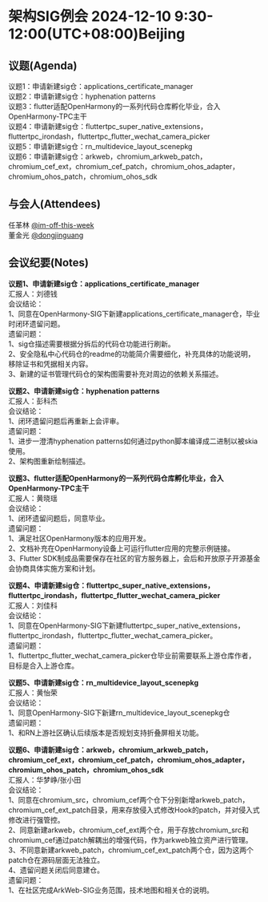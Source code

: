 # 架构SIG例会 2024-12-10 9:30-12:00(UTC+08:00)Beijing

## 议题(Agenda)

议题1：申请新建sig仓：applications_certificate_manager  
议题2：申请新建sig仓：hyphenation patterns  
议题3：flutter适配OpenHarmony的一系列代码仓库孵化毕业，合入OpenHarmony-TPC主干  
议题4：申请新建sig仓：fluttertpc_super_native_extensions，fluttertpc_irondash，fluttertpc_flutter_wechat_camera_picker  
议题5：申请新建sig仓：rn_multidevice_layout_scenepkg  
议题6：申请新建sig仓：arkweb，chromium_arkweb_patch，chromium_cef_ext，chromium_cef_patch，chromium_ohos_adapter，chromium_ohos_patch，chromium_ohos_sdk  

## 与会人(Attendees)

任革林 [@im-off-this-week](https://gitee.com/im-off-this-week)  
董金光 [@dongjinguang](https://gitee.com/dongjinguang)  

## 会议纪要(Notes)

**议题1、申请新建sig仓：applications_certificate_manager**  
汇报人：刘德钱  
会议结论：  
1、同意在OpenHarmony-SIG下新建applications_certificate_manager仓，毕业时闭环遗留问题。  
遗留问题：  
1、sig仓描述需要根据分拆后的代码仓功能进行刷新。  
2、安全隐私中心代码仓的readme的功能简介需要细化，补充具体的功能说明，移除证书和凭据相关内容。  
3、新建的证书管理代码仓的架构图需要补充对周边的依赖关系描述。  

**议题2、申请新建sig仓：hyphenation patterns**  
汇报人：彭科杰  
会议结论：  
1、闭环遗留问题后再重新上会评审。  
遗留问题：  
1、进步一澄清hyphenation patterns如何通过python脚本编译成二进制以被skia使用。  
2、架构图重新绘制描述。  

**议题3、flutter适配OpenHarmony的一系列代码仓库孵化毕业，合入OpenHarmony-TPC主干**  
汇报人：黄晓瑶  
会议结论：  
1、闭环遗留问题后，同意毕业。  
遗留问题：  
1、满足社区OpenHarmony版本的应用开发。  
2、文档补充在OpenHarmony设备上可运行flutter应用的完整示例链接。  
3、Flutter SDK制成品需要保存在社区的官方服务器上，会后和开放原子开源基金会协商具体实施方案和计划。  

**议题4、申请新建sig仓：fluttertpc_super_native_extensions，fluttertpc_irondash，fluttertpc_flutter_wechat_camera_picker**  
汇报人：刘佳科  
会议结论：  
1、同意在OpenHarmony-SIG下新建fluttertpc_super_native_extensions，fluttertpc_irondash，fluttertpc_flutter_wechat_camera_picker。  
遗留问题：  
1、fluttertpc_flutter_wechat_camera_picker仓毕业前需要联系上游仓库作者，目标是合入上游仓库。  

**议题5、申请新建sig仓：rn_multidevice_layout_scenepkg**  
汇报人：黄怡荣  
会议结论：  
1、同意OpenHarmony-SIG下新建rn_multidevice_layout_scenepkg仓  
遗留问题：  
1、和RN上游社区确认后续版本是否规划支持折叠屏相关功能。  

**议题6、申请新建sig仓：arkweb，chromium_arkweb_patch，chromium_cef_ext，chromium_cef_patch，chromium_ohos_adapter，chromium_ohos_patch，chromium_ohos_sdk**  
汇报人：华梦峥/张小田  
会议结论：  
1、同意在chromium_src，chromium_cef两个仓下分别新增arkweb_patch，chromium_cef_ext_patch目录，用来存放侵入式修改Hook的patch，并对侵入式修改进行强管控。  
2、同意新建arkweb，chromium_cef_ext两个仓，用于存放chromium_src和chromium_cef通过patch解耦出的增强代码，作为arkweb独立资产进行管理。  
3、不同意新建arkweb_patch，chromium_cef_ext_patch两个仓，因为这两个patch仓在源码层面无法独立。  
4、遗留问题关闭后同意建仓。  
遗留问题：  
1、在社区完成ArkWeb-SIG业务范围，技术地图和相关仓的说明。  
